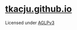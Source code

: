# [tkacju.github.io](https://tkacju.github.io/)

Licensed under [AGLPv3](https://www.gnu.org/licenses/agpl-3.0.en.html)
